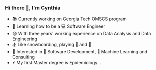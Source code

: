 ### Hi there 👋, I'm Cynthia


- 📚 Currently working on Georgia Tech OMSCS program
- 🌱 Learning how to be a 💻 Software Engineer
- 😄 With three years' working experience on Data Analysis and Data Engineering
- 🏂 Like snowboarding, playing :tennis: and :basketball:
- 🍻 Interested in 📱 Software Development, 🤖 Machine Learning and Consulting
- ⚡ My first Master degree is Epidemiology...

